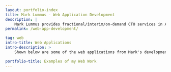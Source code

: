 ```yaml
---
layout: portfolio-index
title: Mark Lummus - Web Application Development
description: |
    Mark Lummus provides fractional/interim/on-demand CTO services in Atlanta. Here are some examples of web applications that he has developed. Mark is available to develop custom web applications for you. Schedule a free consultation today!
permalink: /web-app-development/

tag: web
intro-title: Web Applications
intro-description: >
    Shown below are some of the web applications from Mark's development portfolio.

portfolio-title: Examples of my Web Work
---
```

